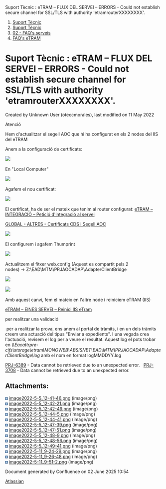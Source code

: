 Suport Tècnic : eTRAM – FLUX DEL SERVEI – ERRORS - Could not establish secure channel for SSL/TLS with authority 'etramrouterXXXXXXXX'.  

1.  [Suport Tècnic](index.html)
2.  [Suport Tècnic](13893782.html)
3.  [02 - FAQ's serveis](26313393.html)
4.  [FAQ's eTRAM](28705567.html)

Suport Tècnic : eTRAM – FLUX DEL SERVEI – ERRORS - Could not establish secure channel for SSL/TLS with authority 'etramrouterXXXXXXXX'.
=======================================================================================================================================

Created by Unknown User (oteccmorales), last modified on 11 May 2022

Atenció

Hem d'actualitzar el segell AOC que hi ha configurat en els 2 nodes del IIS del eTRAM

  

Anem a la configuració de certificats:

![](attachments/64981298/64981305.png)

En "Local Computer"

![](attachments/64981298/64981398.png)

Agafem el nou certificat:  

![](attachments/64981298/64981394.png)

El certificat, ha de ser el mateix que tenim al router configurat: [eTRAM – INTEGRACIÓ – Petició d'integració al servei](28705897.html)

[GLOBAL - ALTRES - Certificats CDS i Segell AOC](GLOBAL---ALTRES---Certificats-CDS-i-Segell-AOC_28705719.html)

![](attachments/64981298/64981307.png)

El configurem i agafem Thumprint

![](attachments/64981298/64981308.png)

Actualitzem el fitxer web.config (Aquest es compartit pels 2 nodes) → Z:\\EAD\\MTM\\PRJAOCADAP\\AdapterClientBridge

![](attachments/64981298/64981309.png)

![](attachments/64981298/64981396.png)

  

Amb aquest canvi, fem el mateix en l'altre node i reiniciem eTRAM (IIS)

  

[eTRAM – EINES SERVEI – Reinici IIS eTram](26313525.html)

per realitzar una validació

 per a realitzar la prova, ens anem al portal de tràmits, i en un dels tràmits creem una actuació del tipus "Enviar a expedients". I una vegada crea l'actuació, revisem el log per a veure el resultat. Aquest log el pots trobar en _\\\\Eacattrpre-cifs\\storage\\etram\\MONOWEB\\ABSISNET\\EAD\\MTM\\PRJAOCADAP\\AdapterClientBridge\\log_ amb el nom en format logMMDDYY.log

  

[PRJ-6389](https://contacte.aoc.cat/browse/PRJ-6389?src=confmacro) - Data cannot be retrieved due to an unexpected error.   [PRJ-3708](https://contacte.aoc.cat/browse/PRJ-3708?src=confmacro) - Data cannot be retrieved due to an unexpected error.

Attachments:
------------

![](images/icons/bullet_blue.gif) [image2022-5-5\_12-41-46.png](attachments/64981298/64981299.png) (image/png)  
![](images/icons/bullet_blue.gif) [image2022-5-5\_12-42-21.png](attachments/64981298/64981300.png) (image/png)  
![](images/icons/bullet_blue.gif) [image2022-5-5\_12-42-49.png](attachments/64981298/64981301.png) (image/png)  
![](images/icons/bullet_blue.gif) [image2022-5-5\_12-44-5.png](attachments/64981298/64981302.png) (image/png)  
![](images/icons/bullet_blue.gif) [image2022-5-5\_12-44-41.png](attachments/64981298/64981303.png) (image/png)  
![](images/icons/bullet_blue.gif) [image2022-5-5\_12-47-39.png](attachments/64981298/64981305.png) (image/png)  
![](images/icons/bullet_blue.gif) [image2022-5-5\_12-47-51.png](attachments/64981298/64981306.png) (image/png)  
![](images/icons/bullet_blue.gif) [image2022-5-5\_12-48-9.png](attachments/64981298/64981307.png) (image/png)  
![](images/icons/bullet_blue.gif) [image2022-5-5\_12-48-56.png](attachments/64981298/64981308.png) (image/png)  
![](images/icons/bullet_blue.gif) [image2022-5-5\_12-49-41.png](attachments/64981298/64981309.png) (image/png)  
![](images/icons/bullet_blue.gif) [image2022-5-11\_9-24-29.png](attachments/64981298/64981394.png) (image/png)  
![](images/icons/bullet_blue.gif) [image2022-5-11\_9-26-48.png](attachments/64981298/64981396.png) (image/png)  
![](images/icons/bullet_blue.gif) [image2022-5-11\_9-51-2.png](attachments/64981298/64981398.png) (image/png)  

Document generated by Confluence on 02 June 2025 10:54

[Atlassian](http://www.atlassian.com/)